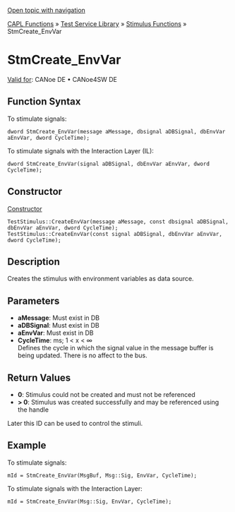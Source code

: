 [Open topic with navigation](../../../../../CANoeDEFamily.htm#Topics/CAPLFunctions/Test/Functions/CAPLfunctionStmCreateEnvVar.md)

[CAPL Functions](../../CAPLfunctions.md) » [Test Service Library](../CAPLfunctionsTSLOverview.md) » [Stimulus Functions](../CAPLfunctionsTSLStimulusOverview.md) » StmCreate_EnvVar

# StmCreate_EnvVar

[Valid for](../../../Shared/FeatureAvailability.md): CANoe DE • CANoe4SW DE

## Function Syntax

To stimulate signals:

```
dword StmCreate_EnvVar(message aMessage, dbsignal aDBSignal, dbEnvVar aEnvVar, dword CycleTime);
```

To stimulate signals with the Interaction Layer (IL):

```
dword StmCreate_EnvVar(signal aDBSignal, dbEnvVar aEnvVar, dword CycleTime);
```

## Constructor

[Constructor](../../../Shared/CAPL/General/ClassesAndObjects.md)

```
TestStimulus::CreateEnvVar(message aMessage, const dbsignal aDBSignal, dbEnvVar aEnvVar, dword CycleTime);
TestStimulus::CreateEnvVar(const signal aDBSignal, dbEnvVar aEnvVar, dword CycleTime);
```

## Description

Creates the stimulus with environment variables as data source.

## Parameters

- **aMessage**: Must exist in DB
- **aDBSignal**: Must exist in DB
- **aEnvVar**: Must exist in DB
- **CycleTime**: ms; 1 < x < ∞  
  Defines the cycle in which the signal value in the message buffer is being updated. There is no affect to the bus.

## Return Values

- **0**: Stimulus could not be created and must not be referenced
- **> 0**: Stimulus was created successfully and may be referenced using the handle

Later this ID can be used to control the stimuli.

## Example

To stimulate signals:

```
mId = StmCreate_EnvVar(MsgBuf, Msg::Sig, EnvVar, CycleTime);
```

To stimulate signals with the Interaction Layer:

```
mId = StmCreate_EnvVar(Msg::Sig, EnvVar, CycleTime);
```
